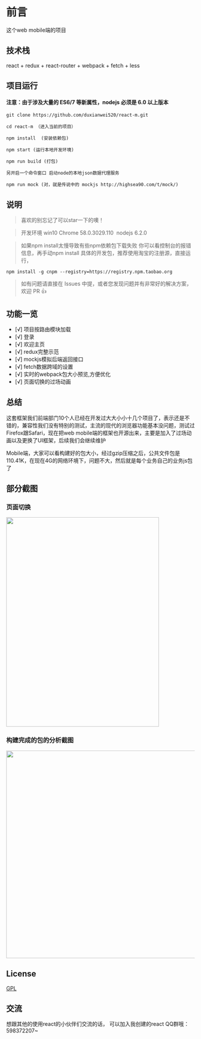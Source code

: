 # 前言

这个web mobile端的项目


## 技术栈

react + redux + react-router + webpack + fetch + less



## 项目运行

#### 注意：由于涉及大量的 ES6/7 等新属性，nodejs 必须是 6.0 以上版本 

```
git clone https://github.com/duxianwei520/react-m.git  

cd react-m （进入当前的项目）

npm install  (安装依赖包)

npm start (运行本地开发环境)

npm run build (打包)

另开启一个命令窗口 启动node的本地json数据代理服务

npm run mock (对，就是传说中的 mockjs http://highsea90.com/t/mock/)

```


## 说明

>  喜欢的别忘记了可以star一下的噢！ 

>  开发环境 win10  Chrome 58.0.3029.110  nodejs 6.2.0

>  如果npm install太慢导致有些npm依赖包下载失败 你可以看控制台的报错信息，再手动npm install 具体的开发包，推荐使用淘宝的注册源，直接运行，
```
npm install -g cnpm --registry=https://registry.npm.taobao.org 

```

>  如有问题请直接在 Issues 中提，或者您发现问题并有非常好的解决方案，欢迎 PR 👍



## 功能一览
- [√] 项目按路由模块加载
- [√] 登录
- [√] 欢迎主页
- [√] redux完整示范
- [√] mockjs模拟后端返回接口
- [√] fetch数据跨域的设置
- [√] 实时的webpack包大小预览,方便优化
- [√] 页面切换的过场动画



## 总结

这套框架我们前端部门10个人已经在开发过大大小小十几个项目了，表示还是不错的，兼容性我们没有特别的测试，主流的现代的浏览器功能基本没问题，测试过Firefox跟Safari，现在把web mobile端的框架也开源出来，主要是加入了过场动画以及更换了UI框架，后续我们会继续维护

Mobile端，大家可以看构建好的包大小，经过gzip压缩之后，公共文件包是110.41K，在现在4G的网络环境下，问题不大，然后就是每个业务自己的业务js包了


## 部分截图


### 页面切换

<img src="https://github.com/duxianwei520/react-m/blob/master/screenshots/login.gif" width="408" height="560"/>


### 构建完成的包的分析截图

<img src="https://github.com/duxianwei520/react-m/blob/master/screenshots/analysis.png" width="1101" height="555"/>



## License

[GPL](https://github.com/duxianwei520/react-m/blob/master/COPYING)


## 交流
想跟其他的使用react的小伙伴们交流的话，
可以加入我创建的react QQ群哦：598372207~
